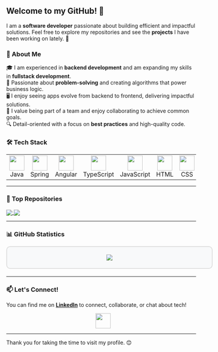 ## Welcome to my GitHub! 👋

I am a **software developer** passionate about building efficient and impactful solutions. Feel free to explore my repositories and see the **projects** I have been working on lately. 🚀

### 📌 About Me

🎓 I am experienced in **backend development** and am expanding my skills in **fullstack development**.  
🚀 Passionate about **problem-solving** and creating algorithms that power business logic.  
🖥️ I enjoy seeing apps evolve from backend to frontend, delivering impactful solutions.  
🤝 I value being part of a team and enjoy collaborating to achieve common goals.  
🔍 Detail-oriented with a focus on **best practices** and high-quality code.

### 🛠 Tech Stack

<div align="center">
  <table>
    <tr>
      <td align="center"><img src="https://skillicons.dev/icons?i=java" height="40"/><br/>Java</td>
      <td align="center"><img src="https://skillicons.dev/icons?i=spring" height="40"/><br/>Spring</td>
      <td align="center"><img src="https://skillicons.dev/icons?i=angular" height="40"/><br/>Angular</td>
            <td align="center"><img src="https://skillicons.dev/icons?i=typescript" height="40"/><br/>TypeScript</td>
      <td align="center"><img src="https://skillicons.dev/icons?i=javascript" height="40"/><br/>JavaScript</td>
      <td align="center"><img src="https://skillicons.dev/icons?i=html" height="40"/><br/>HTML</td>
      <td align="center"><img src="https://skillicons.dev/icons?i=css" height="40"/><br/>CSS</td>
      <td align="center"><img src="https://skillicons.dev/icons?i=sass" height="40"/><br/>SASS</td>
      <td align="center"><img src="https://skillicons.dev/icons?i=mysql" height="40"/><br/>MySQL</td>
      <td align="center"><img src="https://skillicons.dev/icons?i=postgresql" height="40"/><br/>PostgreSQL</td>
      <td align="center"><img src="https://skillicons.dev/icons?i=ruby" height="40"/><br/>Ruby</td>
      <td align="center"><img src="https://skillicons.dev/icons?i=rails" height="40"/><br/>Rails</td>
  </table>
</div>

___
### 📌 Top Repositories

<a href="https://github.com/Erika-Belicova/estate">
    <img align="center" src="https://github-readme-stats.vercel.app/api/pin/?username=YOUR_GITHUB_USERNAME&repo=estate&theme=light&description=A%20back-end%20application%20built%20with%20Java%20and%20Spring%20Boot%2C%20connecting%20to%20an%20existing%20front-end%20via%20a%20REST%20API.%20(Work%20in%20Progress)" />
</a>
</a>
<a href="https://github.com/Erika-Belicova/olympic-games">
  <img align="center" src="https://github-readme-stats.vercel.app/api/pin/?username=Erika-Belicova&repo=olympic-games&theme=light&description=The+project+is+a+front-end+application+built+with+Angular+containing+an+interactive+web+dashboard+for+Olympic+Games+data." />
</a>

___
### 📊 GitHub Statistics

<div style="background-color: #f8f9fa; border: 2px solid #ddd; border-radius: 10px; padding: 20px; width: 100%; margin-bottom: 20px;">
  <div align="center">
    <img src="https://streak-stats.demolab.com?user=Erika-Belicova&exclude_days=Sun%2CSat&hide_current_streak=false"/>
  </div>
</div>

___
### 📫 Let's Connect!

You can find me on **[LinkedIn](https://www.linkedin.com/in/erika-belicova/)** to connect, collaborate, or chat about tech!  

<div align="center">
  <a href="https://www.linkedin.com/in/erika-belicova/">
  <img src="https://skillicons.dev/icons?i=linkedin" height="40" style="vertical-align: middle; margin-left: 10px;"/>
  </a>
</div>

___
Thank you for taking the time to visit my profile. 😊
